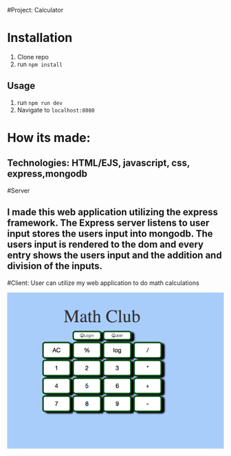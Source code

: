 #Project: Calculator
# Installation
1. Clone repo
2. run `npm install`

## Usage

1. run `npm run dev`
2. Navigate to `localhost:8080`

# How its made:

## Technologies: HTML/EJS, javascript, css, express,mongodb
#Server
## I made this web application utilizing the express framework. The Express server listens to user input stores the users input into mongodb. The users input is rendered to the dom and every entry shows the users input and the addition and division of the inputs.

#Client: User can utilize my web application to do math calculations

![MathClub](public/front.png)
